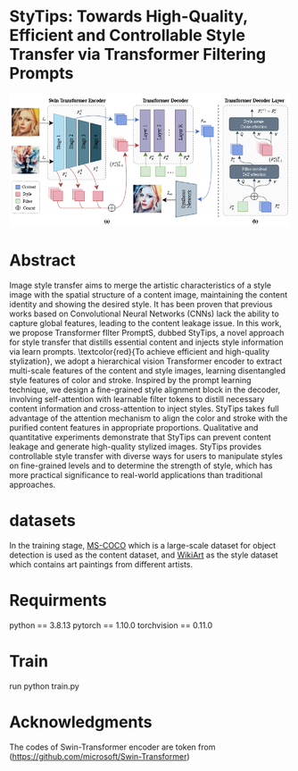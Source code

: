 # StyTips: Towards High-Quality, Efficient and Controllable Style Transfer via Transformer Filtering Prompts
![](https://github.com/I2-Multimedia-Lab/StyTips/blob/main/network.png)
# Abstract

Image style transfer aims to merge the artistic characteristics of a style image with the spatial structure of a content image, maintaining the content identity and showing the desired style. It has been proven that previous works based on Convolutional Neural Networks (CNNs) lack the ability to capture global features, leading to the content leakage issue. In this work, we propose Transformer fIlter PromptS, dubbed StyTips, a novel approach for style transfer that distills essential content and injects style information via learn prompts. \textcolor{red}{To achieve efficient and high-quality stylization}, we adopt a hierarchical vision Transformer encoder to extract multi-scale features of the content and style images, learning disentangled style features of color and stroke. Inspired by the prompt learning technique, we design a fine-grained style alignment block in the decoder, involving self-attention with learnable filter tokens to distill necessary content information and cross-attention to inject styles. StyTips takes full advantage of the attention mechanism to align the color and stroke with the purified content features in appropriate proportions. Qualitative and quantitative experiments demonstrate that StyTips can prevent content leakage and generate high-quality stylized images. StyTips provides controllable style transfer with diverse ways for users to manipulate styles on fine-grained levels and to determine the strength of style, which has more practical significance to real-world applications than traditional approaches.

# datasets

In the training stage, [MS-COCO](https://cocodataset.org/#download) which is a large-scale dataset for object detection is used as the content dataset, and [WikiArt](https://www.kaggle.com/c/painter-by-numbers) as the style dataset which contains art paintings from different artists.

# Requirments

python == 3.8.13  pytorch == 1.10.0  torchvision == 0.11.0

# Train

run python train.py

# Acknowledgments
The codes of Swin-Transformer encoder are token from (https://github.com/microsoft/Swin-Transformer)
